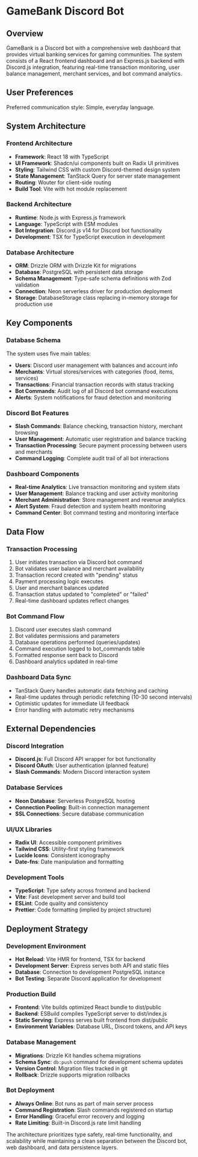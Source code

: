 # GameBank Discord Bot

## Overview

GameBank is a Discord bot with a comprehensive web dashboard that provides virtual banking services for gaming communities. The system consists of a React frontend dashboard and an Express.js backend with Discord.js integration, featuring real-time transaction monitoring, user balance management, merchant services, and bot command analytics.

## User Preferences

Preferred communication style: Simple, everyday language.

## System Architecture

### Frontend Architecture
- **Framework**: React 18 with TypeScript
- **UI Framework**: Shadcn/ui components built on Radix UI primitives
- **Styling**: Tailwind CSS with custom Discord-themed design system
- **State Management**: TanStack Query for server state management
- **Routing**: Wouter for client-side routing
- **Build Tool**: Vite with hot module replacement

### Backend Architecture
- **Runtime**: Node.js with Express.js framework
- **Language**: TypeScript with ESM modules
- **Bot Integration**: Discord.js v14 for Discord bot functionality
- **Development**: TSX for TypeScript execution in development

### Database Architecture
- **ORM**: Drizzle ORM with Drizzle Kit for migrations
- **Database**: PostgreSQL with persistent data storage
- **Schema Management**: Type-safe schema definitions with Zod validation
- **Connection**: Neon serverless driver for production deployment
- **Storage**: DatabaseStorage class replacing in-memory storage for production use

## Key Components

### Database Schema
The system uses five main tables:
- **Users**: Discord user management with balances and account info
- **Merchants**: Virtual stores/services with categories (food, items, services)
- **Transactions**: Financial transaction records with status tracking
- **Bot Commands**: Audit log of all Discord bot command executions
- **Alerts**: System notifications for fraud detection and monitoring

### Discord Bot Features
- **Slash Commands**: Balance checking, transaction history, merchant browsing
- **User Management**: Automatic user registration and balance tracking
- **Transaction Processing**: Secure payment processing between users and merchants
- **Command Logging**: Complete audit trail of all bot interactions

### Dashboard Components
- **Real-time Analytics**: Live transaction monitoring and system stats
- **User Management**: Balance tracking and user activity monitoring
- **Merchant Administration**: Store management and revenue analytics
- **Alert System**: Fraud detection and system health monitoring
- **Command Center**: Bot command testing and monitoring interface

## Data Flow

### Transaction Processing
1. User initiates transaction via Discord bot command
2. Bot validates user balance and merchant availability
3. Transaction record created with "pending" status
4. Payment processing logic executes
5. User and merchant balances updated
6. Transaction status updated to "completed" or "failed"
7. Real-time dashboard updates reflect changes

### Bot Command Flow
1. Discord user executes slash command
2. Bot validates permissions and parameters
3. Database operations performed (queries/updates)
4. Command execution logged to bot_commands table
5. Formatted response sent back to Discord
6. Dashboard analytics updated in real-time

### Dashboard Data Sync
- TanStack Query handles automatic data fetching and caching
- Real-time updates through periodic refetching (10-30 second intervals)
- Optimistic updates for immediate UI feedback
- Error handling with automatic retry mechanisms

## External Dependencies

### Discord Integration
- **Discord.js**: Full Discord API wrapper for bot functionality
- **Discord OAuth**: User authentication (planned feature)
- **Slash Commands**: Modern Discord interaction system

### Database Services
- **Neon Database**: Serverless PostgreSQL hosting
- **Connection Pooling**: Built-in connection management
- **SSL Connections**: Secure database communication

### UI/UX Libraries
- **Radix UI**: Accessible component primitives
- **Tailwind CSS**: Utility-first styling framework
- **Lucide Icons**: Consistent iconography
- **Date-fns**: Date manipulation and formatting

### Development Tools
- **TypeScript**: Type safety across frontend and backend
- **Vite**: Fast development server and build tool
- **ESLint**: Code quality and consistency
- **Prettier**: Code formatting (implied by project structure)

## Deployment Strategy

### Development Environment
- **Hot Reload**: Vite HMR for frontend, TSX for backend
- **Development Server**: Express serves both API and static files
- **Database**: Connection to development PostgreSQL instance
- **Bot Testing**: Separate Discord application for development

### Production Build
- **Frontend**: Vite builds optimized React bundle to dist/public
- **Backend**: ESBuild compiles TypeScript server to dist/index.js
- **Static Serving**: Express serves built frontend from dist/public
- **Environment Variables**: Database URL, Discord tokens, and API keys

### Database Management
- **Migrations**: Drizzle Kit handles schema migrations
- **Schema Sync**: `db:push` command for development schema updates
- **Version Control**: Migration files tracked in git
- **Rollback**: Drizzle supports migration rollbacks

### Bot Deployment
- **Always Online**: Bot runs as part of main server process
- **Command Registration**: Slash commands registered on startup
- **Error Handling**: Graceful error recovery and logging
- **Rate Limiting**: Built-in Discord.js rate limit handling

The architecture prioritizes type safety, real-time functionality, and scalability while maintaining a clean separation between the Discord bot, web dashboard, and data persistence layers.